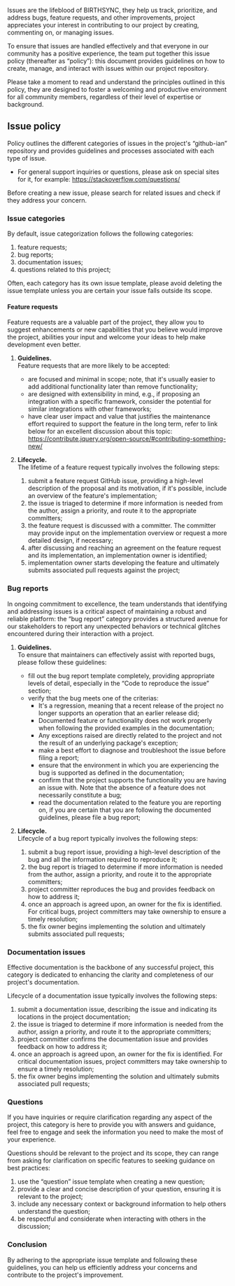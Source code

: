 Issues are the lifeblood of BIRTHSYNC, they help us track, prioritize, and address
bugs, feature requests, and other improvements, project appreciates your interest
in contributing to our project by creating, commenting on, or managing issues.

To ensure that issues are handled effectively and that everyone in our community
has a positive experience, the team put together this issue policy (thereafter as
“policy”): this document provides guidelines on how to create, manage, and interact
with issues within our project repository.

Please take a moment to read and understand the principles outlined in this policy,
they are designed to foster a welcoming and productive environment for all community
members, regardless of their level of expertise or background.

## Issue policy

Policy outlines the different categories of issues in the project's “github-ian”
repository and provides guidelines and processes associated with each type of issue.

- For general support inquiries or questions, please ask on special sites for it,
  for example:
  <https://stackoverflow.com/questions/>

Before creating a new issue, please search for related issues and check if they
address your concern.

### Issue categories

By default, issue categorization follows the following categories:

1. feature requests;
2. bug reports;
3. documentation issues;
4. questions related to this project;

Often, each category has its own issue template, please avoid deleting the issue
template unless you are certain your issue falls outside its scope.

#### Feature requests

Feature requests are a valuable part of the project, they allow you to suggest
enhancements or new capabilities that you believe would improve the project,
abilities your input and welcome your ideas to help make development even better.

1. **Guidelines.**\
   Feature requests that are more likely to be accepted:

   - are focused and minimal in scope; note, that it's usually easier to add additional
     functionality later than remove functionality;
   - are designed with extensibility in mind, e.g., if proposing an integration
     with a specific framework, consider the potential for similar integrations
     with other frameworks;
   - have clear user impact and value that justifies the maintenance effort required
     to support the feature in the long term, refer to link below for an excellent
     discussion about this topic:\
     <https://contribute.jquery.org/open-source/#contributing-something-new/>

1. **Lifecycle.**\
   The lifetime of a feature request typically involves the following steps:
   1. submit a feature request GitHub issue, providing a high-level description
      of the proposal and its motivation, if it's possible, include an overview
      of the feature's implementation;
   2. the issue is triaged to determine if more information is needed from the author,
      assign a priority, and route it to the appropriate committers;
   3. the feature request is discussed with a committer. The committer may provide
      input on the implementation overview or request a more detailed design, if
      necessary;
   4. after discussing and reaching an agreement on the feature request and its
      implementation, an implementation owner is identified;
   5. implementation owner starts developing the feature and ultimately submits
      associated pull requests against the project;

### Bug reports

In ongoing commitment to excellence, the team understands that identifying and
addressing issues is a critical aspect of maintaining a robust and reliable platform:
the “bug report” category provides a structured avenue for our stakeholders to report
any unexpected behaviors or technical glitches encountered during their interaction
with a project.

1. **Guidelines.**\
   To ensure that maintainers can effectively assist with reported bugs, please
   follow these guidelines:

   - fill out the bug report template completely, providing appropriate levels
     of detail, especially in the “Code to reproduce the issue” section;
   - verify that the bug meets one of the criterias:
     - It's a regression, meaning that a recent release of the project no longer
       supports an operation that an earlier release did;
     - Documented feature or functionality does not work properly when following
       the provided examples in the documentation;
     - Any exceptions raised are directly related to the project and not the result
       of an underlying package's exception;
     - make a best effort to diagnose and troubleshoot the issue before filing a
       report;
     - ensure that the environment in which you are experiencing the bug is supported
       as defined in the documentation;
     - confirm that the project supports the functionality you are having an issue
       with. Note that the absence of a feature does not necessarily constitute
       a bug;
     - read the documentation related to the feature you are reporting on, if you
       are certain that you are following the documented guidelines, please file
       a bug report;

1. **Lifecycle.**\
   Lifecycle of a bug report typically involves the following steps:
   1. submit a bug report issue, providing a high-level description of the bug and
      all the information required to reproduce it;
   2. the bug report is triaged to determine if more information is needed from
      the author, assign a priority, and route it to the appropriate committers;
   3. project committer reproduces the bug and provides feedback on how to address
      it;
   4. once an approach is agreed upon, an owner for the fix is identified. For
      critical bugs, project committers may take ownership to ensure a timely resolution;
   5. the fix owner begins implementing the solution and ultimately submits associated
      pull requests;

### Documentation issues

Effective documentation is the backbone of any successful project, this category
is dedicated to enhancing the clarity and completeness of our project's documentation.

Lifecycle of a documentation issue typically involves the following steps:

1. submit a documentation issue, describing the issue and indicating its locations
   in the project documentation;
2. the issue is triaged to determine if more information is needed from the author,
   assign a priority, and route it to the appropriate committers;
3. project committer confirms the documentation issue and provides feedback on how
   to address it;
4. once an approach is agreed upon, an owner for the fix is identified. For critical
   documentation issues, project committers may take ownership to ensure a timely
   resolution;
5. the fix owner begins implementing the solution and ultimately submits associated
   pull requests;

### Questions

If you have inquiries or require clarification regarding any aspect of the project,
this category is here to provide you with answers and guidance, feel free to engage
and seek the information you need to make the most of your experience.

Questions should be relevant to the project and its scope, they can range from
asking for clarification on specific features to seeking guidance on best practices:

1. use the “question” issue template when creating a new question;
2. provide a clear and concise description of your question, ensuring it is relevant
   to the project;
3. include any necessary context or background information to help others understand
   the question;
4. be respectful and considerate when interacting with others in the discussion;

### Conclusion

By adhering to the appropriate issue template and following these guidelines, you
can help us efficiently address your concerns and contribute to the project's improvement.
